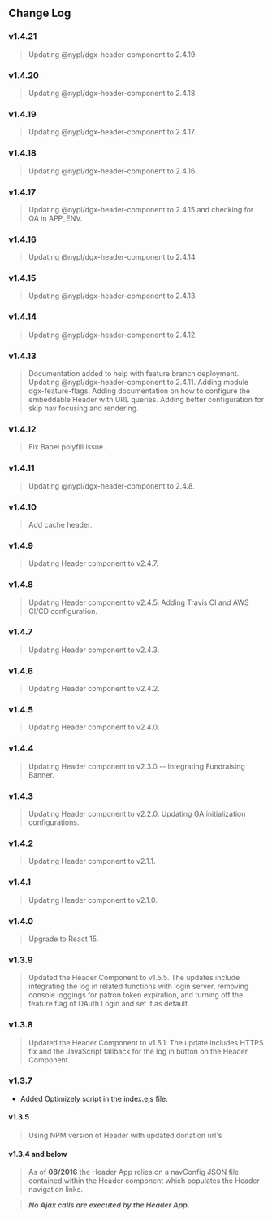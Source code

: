 ## Change Log
### v1.4.21
> Updating @nypl/dgx-header-component to 2.4.19.

### v1.4.20
> Updating @nypl/dgx-header-component to 2.4.18.

### v1.4.19
> Updating @nypl/dgx-header-component to 2.4.17.

### v1.4.18
> Updating @nypl/dgx-header-component to 2.4.16.

### v1.4.17
> Updating @nypl/dgx-header-component to 2.4.15 and checking for QA in APP_ENV.

### v1.4.16
> Updating @nypl/dgx-header-component to 2.4.14.

### v1.4.15
> Updating @nypl/dgx-header-component to 2.4.13.

### v1.4.14
> Updating @nypl/dgx-header-component to 2.4.12.

### v1.4.13
> Documentation added to help with feature branch deployment.
> Updating @nypl/dgx-header-component to 2.4.11.
> Adding module dgx-feature-flags.
> Adding documentation on how to configure the embeddable Header with URL queries.
> Adding better configuration for skip nav focusing and rendering.

### v1.4.12
> Fix Babel polyfill issue.

### v1.4.11
> Updating @nypl/dgx-header-component to 2.4.8.

### v1.4.10
> Add cache header.

### v1.4.9
> Updating Header component to v2.4.7.

### v1.4.8
> Updating Header component to v2.4.5.
> Adding Travis CI and AWS CI/CD configuration.

### v1.4.7
> Updating Header component to v2.4.3.

### v1.4.6
> Updating Header component to v2.4.2.

### v1.4.5
> Updating Header component to v2.4.0.

### v1.4.4
> Updating Header component to v2.3.0 -- Integrating Fundraising Banner.

### v1.4.3
> Updating Header component to v2.2.0.
> Updating GA initialization configurations.

### v1.4.2
> Updating Header component to v2.1.1.

### v1.4.1
> Updating Header component to v2.1.0.

### v1.4.0
> Upgrade to React 15.

### v1.3.9
> Updated the Header Component to v1.5.5. The updates include integrating the log in related functions with login server, removing console loggings for patron token expiration, and turning off the feature flag of OAuth Login and set it as default.

### v1.3.8
> Updated the Header Component to v1.5.1. The update includes HTTPS fix and the JavaScript fallback for the log in button on the Header Component.

### v1.3.7
- Added Optimizely script in the index.ejs file.

#### v1.3.5
> Using NPM version of Header with updated donation url's

#### v1.3.4 and below
> As of **08/2016** the Header App relies on a navConfig JSON file contained within the
Header component which populates the Header navigation links.

> ***No Ajax calls are executed by the Header App.***

